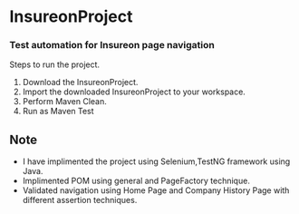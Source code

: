 # InsureonProject
### Test automation for Insureon page navigation
Steps to run the project.
1. Download the InsureonProject.
2. Import the downloaded InsureonProject to your workspace.
3. Perform Maven Clean.
4. Run as Maven Test
## Note
* I have implimented the project using Selenium,TestNG framework using Java.
* Implimented POM using general and PageFactory technique.
* Validated navigation using Home Page and Company History Page with different assertion techniques.
